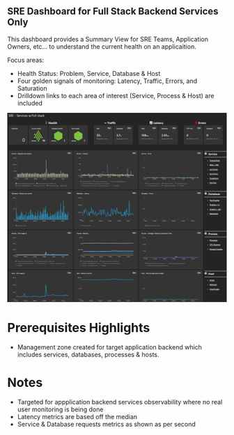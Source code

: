 ## SRE Dashboard for Full Stack Backend Services Only

This dashboard provides a Summary View for SRE Teams,  Application Owners, etc... to understand the current health on an applicaition. 

Focus areas: 

- Health Status: Problem, Service, Database & Host 
- Four golden signals of monitoring: Latency, Traffic, Errors, and Saturation
- Drilldown links to each area of interest (Service, Process & Host) are included

![SRE Dashboard](SRE_Services_WFS.png)

# Prerequisites Highlights

- Management zone created for target application backend which includes services,  databases,  processes & hosts.

# Notes

- Targeted for appplication backend services observability where no real user monitoring is being done
- Latency metrics are based off the median
- Service & Database requests metrics as shown as per second
